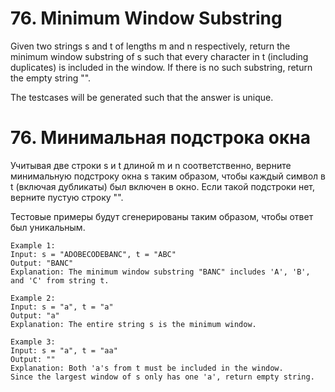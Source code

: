 # 76. Minimum Window Substring

Given two strings s and t of lengths m and n respectively, return the minimum window
substring of s such that every character in t (including duplicates) is included in the window. If there is no such substring, return the empty string "".

The testcases will be generated such that the answer is unique.

# 76. Минимальная подстрока окна

Учитывая две строки s и t длиной m и n соответственно, верните минимальную
подстроку окна s таким образом, чтобы каждый символ в t (включая дубликаты) был включен в окно. Если такой подстроки нет, верните пустую строку "".

Тестовые примеры будут сгенерированы таким образом, чтобы ответ был уникальным.

```
Example 1:
Input: s = "ADOBECODEBANC", t = "ABC"
Output: "BANC"
Explanation: The minimum window substring "BANC" includes 'A', 'B', and 'C' from string t.

Example 2:
Input: s = "a", t = "a"
Output: "a"
Explanation: The entire string s is the minimum window.

Example 3:
Input: s = "a", t = "aa"
Output: ""
Explanation: Both 'a's from t must be included in the window.
Since the largest window of s only has one 'a', return empty string.
```